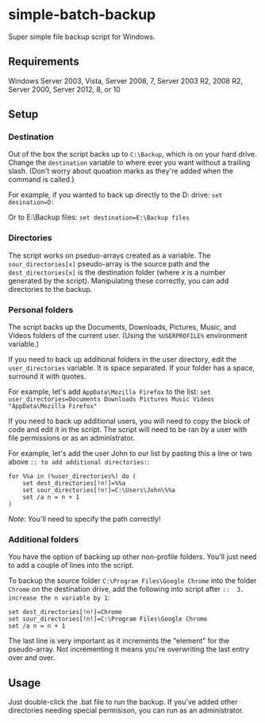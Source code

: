 # simple-batch-backup
Super simple file backup script for Windows.

## Requirements
Windows Server 2003, Vista, Server 2008, 7, Server 2003 R2, 2008 R2, Server 2000, Server 2012, 8, or 10

## Setup

### Destination
Out of the box the script backs up to ```C:\Backup```, which is on your hard drive. Change the ```destination``` variable to where ever you want without a trailing slash. (Don't worry about quoation marks as they're added when the command is called.)

For example, if you wanted to back up directly to the D: drive:
```set desination=D:```

Or to E:\Backup files:
```set destination=E:\Backup files```

### Directories
The script works on pseduo-arrays created as a variable. The ```sour_directories[x]``` pseudo-array is the source path and the ```dest_directories[x]``` is the destination folder (where _x_ is a number generated by the script). Manipulating these correctly, you can add directories to the backup.

### Personal folders
The script backs up the Documents, Downloads, Pictures, Music, and Videos folders of the current user. (Using the ``%USERPROFILE%`` environment variable.)

If you need to back up additional folders in the user directory, edit the ```user_directories``` variable. It is space separated. If your folder has a space, surround it with quotes.

For example, let's add ```AppData\Mozilla Firefox``` to the list:
```set user_directories=Documents Downloads Pictures Music Videos "AppData\Mozilla Firefox"```

If you need to back up additional users, you will need to copy the block of code and edit it in the script. The script will need to be ran by a user with file permissions or as an administrator.

For example, let's add the user John to our list by pasting this a line or two above ```:: to add additional directories:```:
```
for %%a in (%user_directories%) do (
	set dest_directories[!n!]=%%a
	set sour_directories[!n!]=C:\Users\John\%%a
	set /a n = n + 1
)
```
_Note_: You'll need to specify the path correctly!

### Additional folders
You have the option of backing up other non-profile folders. You'll just need to add a couple of lines into the script. 

To backup the source folder ```C:\Program Files\Google Chrome``` into the folder ```Chrome``` on the destination drive, add the following into script after ```::  3. increase the n variable by 1```:
```
set dest_directories[!n!]=Chrome
set sour_directories[!n!]=C:\Program Files\Google Chrome
set /a n = n + 1
```

The last line is very important as it increments the "element" for the pseudo-array. Not incrementing it means you're overwriting the last entry over and over.

## Usage
Just double-click the .bat file to run the backup. If you've added other directories needing special permisison, you can run as an administrator. 
